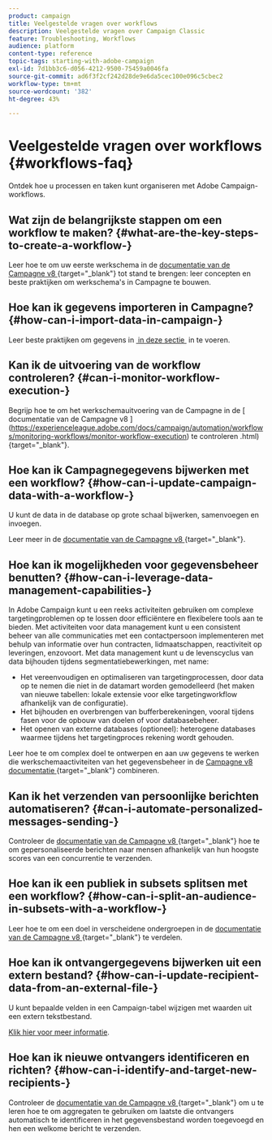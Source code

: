 ```yaml
---
product: campaign
title: Veelgestelde vragen over workflows
description: Veelgestelde vragen over Campaign Classic
feature: Troubleshooting, Workflows
audience: platform
content-type: reference
topic-tags: starting-with-adobe-campaign
exl-id: 7d1bb3c6-d056-4212-9500-75459a0046fa
source-git-commit: ad6f3f2cf242d28de9e6da5cec100e096c5cbec2
workflow-type: tm+mt
source-wordcount: '382'
ht-degree: 43%

---
```


# Veelgestelde vragen over workflows {#workflows-faq}



Ontdek hoe u processen en taken kunt organiseren met Adobe Campaign-workflows.

## Wat zijn de belangrijkste stappen om een workflow te maken? {#what-are-the-key-steps-to-create-a-workflow-}

Leer hoe te om uw eerste werkschema in de [&#x200B; documentatie van de Campagne v8 &#x200B;](https://experienceleague.adobe.com/docs/campaign/automation/workflows/introduction/build-a-workflow.html?lang=nl-NL){target="_blank"} tot stand te brengen: leer concepten en beste praktijken om werkschema&#39;s in Campagne te bouwen.

## Hoe kan ik gegevens importeren in Campagne? {#how-can-i-import-data-in-campaign-}

Leer beste praktijken om gegevens in [&#x200B; in deze sectie &#x200B;](../../platform/using/import-export-best-practices.md) in te voeren.

## Kan ik de uitvoering van de workflow controleren? {#can-i-monitor-workflow-execution-}

Begrijp hoe te om het werkschemauitvoering van de Campagne in de [ documentatie van de Campagne v8 ] (https://experienceleague.adobe.com/docs/campaign/automation/workflows/monitoring-workflows/monitor-workflow-execution) te controleren
.html) {target="_blank"}.

## Hoe kan ik Campagnegegevens bijwerken met een workflow? {#how-can-i-update-campaign-data-with-a-workflow-}

U kunt de data in de database op grote schaal bijwerken, samenvoegen en invoegen.

Leer meer in de [&#x200B; documentatie van de Campagne v8 &#x200B;](https://experienceleague.adobe.com/docs/campaign/automation/workflows/wf-activities/targeting-activities/update-data.html?lang=nl-NL){target="_blank"}.

## Hoe kan ik mogelijkheden voor gegevensbeheer benutten? {#how-can-i-leverage-data-management-capabilities-}

In Adobe Campaign kunt u een reeks activiteiten gebruiken om complexe targetingproblemen op te lossen door efficiëntere en flexibelere tools aan te bieden. Met activiteiten voor data management kunt u een consistent beheer van alle communicaties met een contactpersoon implementeren met behulp van informatie over hun contracten, lidmaatschappen, reactiviteit op leveringen, enzovoort. Met data management kunt u de levenscyclus van data bijhouden tijdens segmentatiebewerkingen, met name:

* Het vereenvoudigen en optimaliseren van targetingprocessen, door data op te nemen die niet in de datamart worden gemodelleerd (het maken van nieuwe tabellen: lokale extensie voor elke targetingworkflow afhankelijk van de configuratie).
* Het bijhouden en overbrengen van bufferberekeningen, vooral tijdens fasen voor de opbouw van doelen of voor databasebeheer.
* Het openen van externe databases (optioneel): heterogene databases waarmee tijdens het targetingproces rekening wordt gehouden.

Leer hoe te om complex doel te ontwerpen en aan uw gegevens te werken die werkschemaactiviteiten van het gegevensbeheer in de [&#x200B; Campagne v8 documentatie &#x200B;](https://experienceleague.adobe.com/docs/campaign/automation/workflows/introduction/wf-type/targeting-workflows.html?lang=nl-NL){target="_blank"} combineren.

## Kan ik het verzenden van persoonlijke berichten automatiseren? {#can-i-automate-personalized-messages-sending-}

Controleer de [&#x200B; documentatie van de Campagne v8 &#x200B;](https://experienceleague.adobe.com/docs/campaign/automation/workflows/use-cases/data-management/enrich-data.html?lang=nl-NL){target="_blank"} hoe te om gepersonaliseerde berichten naar mensen afhankelijk van hun hoogste scores van een concurrentie te verzenden.

## Hoe kan ik een publiek in subsets splitsen met een workflow? {#how-can-i-split-an-audience-in-subsets-with-a-workflow-}

Leer hoe te om een doel in verscheidene ondergroepen in de [&#x200B; documentatie van de Campagne v8 &#x200B;](https://experienceleague.adobe.com/docs/campaign/automation/workflows/wf-activities/targeting-activities/split.html?lang=nl-NL){target="_blank"} te verdelen.

## Hoe kan ik ontvangergegevens bijwerken uit een extern bestand? {#how-can-i-update-recipient-data-from-an-external-file-}

U kunt bepaalde velden in een Campaign-tabel wijzigen met waarden uit een extern tekstbestand.

[Klik hier voor meer informatie](../../platform/using/import-operations-samples.md#example--enrich-the-values-with-those-of-an-external-file).

## Hoe kan ik nieuwe ontvangers identificeren en richten? {#how-can-i-identify-and-target-new-recipients-}

Controleer de [&#x200B; documentatie van de Campagne v8 &#x200B;](https://experienceleague.adobe.com/docs/campaign/automation/workflows/use-cases/data-management/using-aggregates.html?lang=nl-NL){target="_blank"} om u te leren hoe te om aggregaten te gebruiken om laatste die ontvangers automatisch te identificeren in het gegevensbestand worden toegevoegd en hen een welkome bericht te verzenden.
